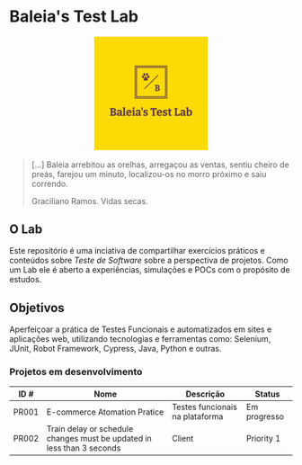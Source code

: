 # Baleia's Test Lab

<p align="center">
 <img src="logo.png?raw=true" alt="Baleia Test Lab Logo" width="40%" height="40%" />
</p>

> [...] Baleia arrebitou as orelhas, arregaçou as ventas, sentiu cheiro de preás, farejou um minuto, localizou-os no morro próximo e saiu correndo.
> 
> Graciliano Ramos. Vidas secas.

## O Lab

Este repositório é uma inciativa de compartilhar exercícios práticos e conteúdos sobre *Teste de Software* sobre a perspectiva de projetos. Como um Lab ele é aberto a experiências, simulações e POCs com o propósito de estudos. 

## Objetivos

Aperfeiçoar a prática de Testes Funcionais e automatizados em sites e aplicações web, utilizando tecnologias e ferramentas como: Selenium, JUnit, Robot Framework, Cypress, Java, Python e outras.



### Projetos em desenvolvimento


|ID #| Nome | Descrição | Status |
|-|-|-|-|
|PR001|E-commerce Atomation Pratice|Testes funcionais na plataforma|Em progresso|
|PR002|Train delay or schedule changes must be updated in less than 3 seconds|Client|Priority 1|



